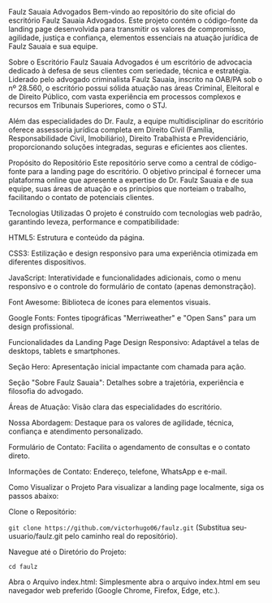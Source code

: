 Faulz Sauaia Advogados
Bem-vindo ao repositório do site oficial do escritório Faulz Sauaia Advogados. Este projeto contém o código-fonte da landing page desenvolvida para transmitir os valores de compromisso, agilidade, justiça e confiança, elementos essenciais na atuação jurídica de Faulz Sauaia e sua equipe.

Sobre o Escritório
Faulz Sauaia Advogados é um escritório de advocacia dedicado à defesa de seus clientes com seriedade, técnica e estratégia. Liderado pelo advogado criminalista Faulz Sauaia, inscrito na OAB/PA sob o nº 28.560, o escritório possui sólida atuação nas áreas Criminal, Eleitoral e de Direito Público, com vasta experiência em processos complexos e recursos em Tribunais Superiores, como o STJ.

Além das especialidades do Dr. Faulz, a equipe multidisciplinar do escritório oferece assessoria jurídica completa em Direito Civil (Família, Responsabilidade Civil, Imobiliário), Direito Trabalhista e Previdenciário, proporcionando soluções integradas, seguras e eficientes aos clientes.

Propósito do Repositório
Este repositório serve como a central de código-fonte para a landing page do escritório. O objetivo principal é fornecer uma plataforma online que apresente a expertise do Dr. Faulz Sauaia e de sua equipe, suas áreas de atuação e os princípios que norteiam o trabalho, facilitando o contato de potenciais clientes.

Tecnologias Utilizadas
O projeto é construído com tecnologias web padrão, garantindo leveza, performance e compatibilidade:

HTML5: Estrutura e conteúdo da página.

CSS3: Estilização e design responsivo para uma experiência otimizada em diferentes dispositivos.

JavaScript: Interatividade e funcionalidades adicionais, como o menu responsivo e o controle do formulário de contato (apenas demonstração).

Font Awesome: Biblioteca de ícones para elementos visuais.

Google Fonts: Fontes tipográficas "Merriweather" e "Open Sans" para um design profissional.

Funcionalidades da Landing Page
Design Responsivo: Adaptável a telas de desktops, tablets e smartphones.

Seção Hero: Apresentação inicial impactante com chamada para ação.

Seção "Sobre Faulz Sauaia": Detalhes sobre a trajetória, experiência e filosofia do advogado.

Áreas de Atuação: Visão clara das especialidades do escritório.

Nossa Abordagem: Destaque para os valores de agilidade, técnica, confiança e atendimento personalizado.

Formulário de Contato: Facilita o agendamento de consultas e o contato direto.

Informações de Contato: Endereço, telefone, WhatsApp e e-mail.

Como Visualizar o Projeto
Para visualizar a landing page localmente, siga os passos abaixo:

Clone o Repositório:

`git clone https://github.com/victorhugo06/faulz.git`
(Substitua seu-usuario/faulz.git pelo caminho real do repositório).

Navegue até o Diretório do Projeto:

`cd faulz`

Abra o Arquivo index.html:
Simplesmente abra o arquivo index.html em seu navegador web preferido (Google Chrome, Firefox, Edge, etc.).

